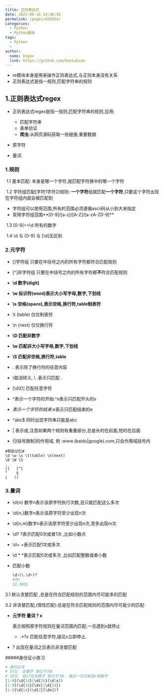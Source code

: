 ```yaml
---
title: 正则表达式
date: 2022-06-16 14:36:42
permalink: /pages/d32054/
categories:
  - Python
  - Python基础
tags:
  - Python
  - 
author: 
  name: bigox
  link: https://github.com/daniuEvan
---
```

- re模块本身是用来操作正则表达式,与正则本身没有关系
- 正则表达式是指一规则,匹配字符串的规则

## 1.正则表达式regex

- 正则表达式regex是指一规则,匹配字符串的规则,应用:
  - 匹配字符串
  - 表单验证
  - **爬虫**:从网页源码获取一些链接,重要数据

- 原字符
- 量词

### 1.规则

​	1.1 基本匹配:	本身是哪一个字符,就匹配字符换中的哪一个字符

​	1.2 字符组匹配[字符1字符2]规则:	**一个字符**组就匹配**一个字符**,只要这个字符出现在字符组内就会被匹配到

- 字符组可以使用范围,所有的范围必须遵循ascii码从小到大来指定
- 常用字符组范围**[0-9]/[a-z]/[A-Z]/[a-zA-Z0-9]**

​    1.3 [0-9]==\d  所有的数字

​	1.4 \d 与 [0-9] 与 [\d]无区别

### 2.元字符

- []字符组  只要在中括号之内的所有字符都符合匹配规则
- [^]非字符组   只要在中括号之内的所有字符都**不**符合匹配规则

- **\d 数字(digit)**
- **\w 标识符(word)表示大小写字母,数字,下划线**
- **\s 空格(space),表示空格,换行符,table制表符**
- \t  (table) 仅仅制表符
- \n (next) 仅仅换行符
- **\D   匹配非数字**
- **\w   匹配非大小写字母,数字,下划线**
- **\S   匹配非空格,换行符,table**
- .  表示除了换行符的任意内容
- \取消转义, \ .表示只匹配 .

- [\d\D] 匹配任意字符
- ^表示一个字符的开始:^s表示只匹配开头的s
- $表示一个字符的结束:$e表示只匹配结束的e
- ^abc$ 同时出现字符串只能是abc
- | 表示或,注意如果两个规则有重叠部分,总是长的在前面,短的在后面

- (|)括号限制|的作用域, 例 :www.(baidu|google).com,只会作用域括号内

```
#帮助记忆#
\d \w \s \t(table) \n(next)
\D \W \S
.
[]   [^]
^    $
|   ()
```

### 3.量词

- \d{n} 数字n表示该原字符执行次数,且只能匹配这么多次

- \d{n,}数字n表示该原字符至少出现n次

- \d{n,m}数字n表示该原字符至少出现n次,至多出现m次

- \d?    ?表示匹配0次或者1次   ,比如小数点

- \d+   +表示匹配1次或多次

- \d *   *表示匹配0次或多次  ,比如匹配整数或者小数

- 匹配小数

  ```python
  \d+(\.\d+)?
  #例:
  12.3432
  ```

3.1 默认贪婪匹配 ,总是在符合匹配规则的范围内尽可能多的匹配

3.2 非贪婪匹配,(惰性匹配):总是在符合匹配规则的范围内尽可能少的匹配

- **元字符 量词 ? x**

  表示按照原字符规则在量词范围内匹配,一旦遇到x就停止

  - .*?x 匹配任意字符,碰见x立即停止.

- ? 出现在量词之后表示非贪婪匹配

  

#####身份证小练习

```python
# 身份证号
# 15位  全数字 首位不为0
# 18位  前17位全数字 首位不为0  最后一位可能是x和数字
[1-9](\d{14}|\d{16}(\d|x))
[1-9](\d{16}[\dx]|\d{14})
[1-9]\d{14}(\d{2}[\dx])?
```



